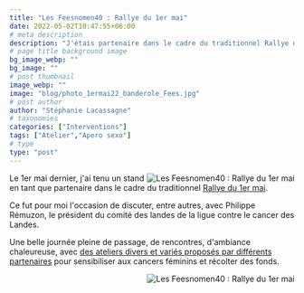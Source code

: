 ```yaml
---
title: "Les Feesnomen40 : Rallye du 1er mai"
date: 2022-05-02T10:47:55+06:00
# meta description
description: "J'étais partenaire dans le cadre du traditionnel Rallye du 1er mai."
# page title background image
bg_image_webp: ""
bg_image: ""
# post thumbnail
image_webp: ""
image: "blog/photo_1ermai22_banderole_Fees.jpg"
# post author
author: "Stéphanie Lacassagne"
# taxonomies
categories: ["Interventions"]
tags: ["Atelier","Apero sexo"]
# type
type: "post"
---
```


<img src="blog/photo-1ermai22-banderole-fees.jpg" class="img-fluid" alt="Les Feesnomen40 : Rallye du 1er mai" style="float:right;" data-aos="fade-up" loading="lazy" decoding="async">

Le 1er mai dernier, j'ai tenu un stand en tant que partenaire dans le cadre du traditionnel [Rallye du 1er mai](https://www.lesfeesnomen40.com/les-rallyes).

Ce fut pour moi l'occasion de discuter, entre autres, avec Philippe Rémuzon, le président du comité des landes de la ligue contre le cancer des Landes.

Une belle journée pleine de passage, de rencontres, d'ambiance chaleureuse, avec [des ateliers divers et variés proposés par différents partenaires](https://www.lesfeesnomen40.com/c%C3%B4t%C3%A9-psy) pour sensibiliser aux cancers féminins et récolter des fonds. 

<img src="blog/photo-1ermai22-stand-ligue-cancer.jpg" class="img-fluid" alt="Les Feesnomen40 : Rallye du 1er mai" style="float:right;" data-aos="fade-up" loading="lazy" decoding="async">
